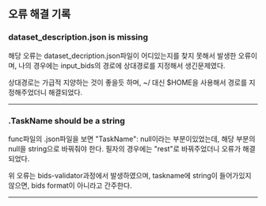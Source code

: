## 오류 해결 기록

### dataset_description.json is missing

해당 오류는 dataset_decription.json파일이 어디있는지를 찾지 못해서 발생한 오류이며, 나의 경우에는 input_bids의 경로에 상대경로를 지정해서 생긴문제였다.

상대경로는 가급적 지양하는 것이 좋을듯 하며, ~/ 대신 $HOME을 사용해서 경로를 지정해주었더니 해결되었다.

---

### .TaskName should be a string

func파일의 .json파일을 보면 "TaskName": null이라는 부분이있었는데, 해당 부분의 null을 string으로 바꿔줘야 한다. 필자의 경우에는 "rest"로 바꿔주었더니 오류가 해결되었다.

위 오류는 bids-validator과정에서 발생하였으며, taskname에 string이 들어가있지 않으면, bids format이 아니라고 간주한다.

---

